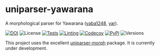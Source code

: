 # uniparser-yawarana

A morphological parser for Yawarana ([yaba1248](https://glottolog.org/resource/languoid/id/yaba1248), [yar](https://iso639-3.sil.org/code/yar)).

[![DOI](https://zenodo.org/badge/DOI/10.5281/zenodo.6510180.svg)](https://doi.org/10.5281/zenodo.6510180)
![License](https://img.shields.io/github/license/fmatter/uniparser-yawarana)
[![Tests](https://img.shields.io/github/workflow/status/fmatter/uniparser-yawarana/tests?label=tests)](https://github.com/fmatter/uniparser-yawarana/actions/workflows/tests.yml)
[![Linting](https://img.shields.io/github/workflow/status/fmatter/uniparser-yawarana/lint?label=linting)](https://github.com/fmatter/uniparser-yawarana/actions/workflows/lint.yml)
[![Codecov](https://img.shields.io/codecov/c/github/fmatter/uniparser-yawarana)](https://app.codecov.io/gh/fmatter/uniparser-yawarana/)
[![PyPI](https://img.shields.io/pypi/v/uniparser-yawarana.svg)](https://pypi.org/project/uniparser-yawarana)
![Versions](https://img.shields.io/pypi/pyversions/uniparser-yawarana)

This project uses the excellent [uniparser-morph](https://github.com/timarkh/uniparser-morph/) package. It is currently under development.